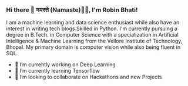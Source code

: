### Hi there 👋 नमस्ते (Namaste)🙏🏻, I'm Robin Bhati! 


I am a machine learning and data science enthusiast while also have an interest in writing tech blogs.Skilled in Python. I'm currently pursuing a degree in B.Tech. in Computer Science with a specialization in Artificial Intelligence & Machine Learning from the Vellore Institute of Technology, Bhopal. My primary domain is computer vision while also being fluent in SQL. 


- 🔭 I’m currently working on Deep Learning
- 🌱 I’m currently learning Tensorflow
- 👯 I’m looking to collaborate on Hackathons and new Projects

<!--
**robinbhati/robinbhati** is a ✨ _special_ ✨ repository because its `README.md` (this file) appears on your GitHub profile.

Here are some ideas to get you started:

- 🔭 I’m currently working on Deep Learning
- 🌱 I’m currently learning Tensorflow
- 👯 I’m looking to collaborate on Hackathons and new Projects
- 🤔 I’m looking for help with ...
- 💬 Ask me about ...
- 📫 How to reach me: ...
- 😄 Pronouns: ...
- ⚡ Fun fact: 
-->
